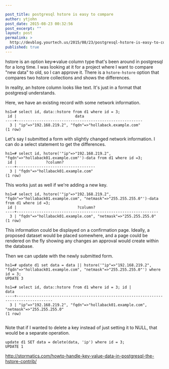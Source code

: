 ```yaml
---

post_title: postgresql hstore is easy to compare
author: ytjohn
post_date: 2015-08-23 00:32:56
post_excerpt: ""
layout: post
permalink: >
  http://devblog.yourtech.us/2015/08/23/postgresql-hstore-is-easy-to-compare-2/
published: true
---
```

hstore is an option key=&gt;value column type that's been around in postgresql for a long time. I was looking at it for a project where I want to compare "new data" to old, so I can approve it. There is a <code>hstore-hstore</code> option that compares two hstore collections and shows the differences.

In reality, an hstore column looks like text. It's just in a format that postgresql understands.

Here, we have an existing record with some network information.

<pre><code>hs1=# select id, data::hstore from d1 where id = 3;
 id |                          data                          
----+--------------------------------------------------------
  3 | "ip"=&gt;"192.168.219.2", "fqdn"=&gt;"hollaback.example.com"
(1 row)
</code></pre>

Let's say I submitted a form with slightly changed network information. I can do a select statement to get the differences.

<pre><code>hs1=# select id, hstore('"ip"=&gt;"192.168.219.2", "fqdn"=&gt;"hollaback01.example.com"')-data from d1 where id =3;
 id |             ?column?              
----+-----------------------------------
  3 | "fqdn"=&gt;"hollaback01.example.com"
(1 row)
</code></pre>

This works just as well if we're adding a new key.

<pre><code>hs1=# select id, hstore('"ip"=&gt;"192.168.219.2", "fqdn"=&gt;"hollaback01.example.com", "netmask"=&gt;"255.255.255.0"')-data from d1 where id =3;
 id |                           ?column?                            
----+---------------------------------------------------------------
  3 | "fqdn"=&gt;"hollaback01.example.com", "netmask"=&gt;"255.255.255.0"
(1 row)
</code></pre>

This information could be displayed on a confirmation page. Ideally, a proposed dataset would be placed somewhere, and a page could be rendered on the fly showing any changes an approval would create within the database.

Then we can update with the newly submitted form.

<pre><code>hs1=# update d1 set data = data || hstore('"ip"=&gt;"192.168.219.2", "fqdn"=&gt;"hollaback01.example.com", "netmask"=&gt;"255.255.255.0"') where id = 3;
UPDATE 3

hs1=# select id, data::hstore from d1 where id = 3; id |                                         data                                         
----+--------------------------------------------------------------------------------------
  3 | "ip"=&gt;"192.168.219.2", "fqdn"=&gt;"hollaback01.example.com", "netmask"=&gt;"255.255.255.0"
(1 row)

</code></pre>

Note that if I wanted to delete a key instead of just setting it to NULL, that would be a separate operation.

<pre><code>update d1 SET data = delete(data, 'ip') where id = 3;
UPDATE 1
</code></pre>

http://stormatics.com/howto-handle-key-value-data-in-postgresql-the-hstore-contrib/
